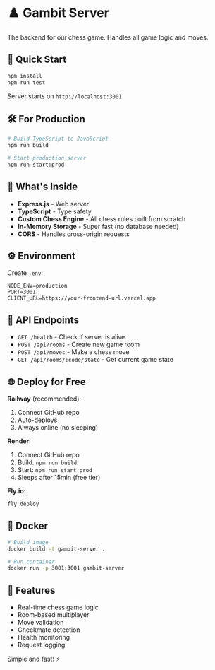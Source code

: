 # ♟️ Gambit Server

The backend for our chess game. Handles all game logic and moves.

## 🚀 Quick Start

```bash
npm install
npm run test
```

Server starts on `http://localhost:3001`

## 🛠️ For Production

```bash
# Build TypeScript to JavaScript
npm run build

# Start production server
npm run start:prod
```

## 🧠 What's Inside

- **Express.js** - Web server
- **TypeScript** - Type safety  
- **Custom Chess Engine** - All chess rules built from scratch
- **In-Memory Storage** - Super fast (no database needed)
- **CORS** - Handles cross-origin requests

## ⚙️ Environment

Create `.env`:

```env
NODE_ENV=production
PORT=3001
CLIENT_URL=https://your-frontend-url.vercel.app
```

## 📡 API Endpoints

- `GET /health` - Check if server is alive
- `POST /api/rooms` - Create new game room
- `POST /api/moves` - Make a chess move
- `GET /api/rooms/:code/state` - Get current game state

## 🌐 Deploy for Free

**Railway** (recommended):
1. Connect GitHub repo
2. Auto-deploys
3. Always online (no sleeping)

**Render**:
1. Connect GitHub repo
2. Build: `npm run build`
3. Start: `npm run start:prod`
4. Sleeps after 15min (free tier)

**Fly.io**:
```bash
fly deploy
```

## 🐳 Docker

```bash
# Build image
docker build -t gambit-server .

# Run container
docker run -p 3001:3001 gambit-server
```

## 🔧 Features

- Real-time chess game logic
- Room-based multiplayer
- Move validation
- Checkmate detection
- Health monitoring
- Request logging

Simple and fast! ⚡
